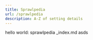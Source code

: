 ```yaml
---
title: Sprawlpedia
url: /sprawlpedia
description: A-Z of setting details
---
```

hello world: sprawlpedia _index.md asds

<!-- {{< full_taxo_contents >}} -->



